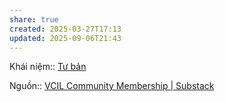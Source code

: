```yaml
---
share: true
created: 2025-03-27T17:13
updated: 2025-09-06T21:43
---
```

Khái niệm:: [Tư bản](../../%CE%9E%20Kh%C3%A1i%20ni%E1%BB%87m/T%C6%B0%20b%E1%BA%A3n.md)

Nguồn:: [VCIL Community Membership \| Substack](https://vcilcommunitymembership.substack.com/p/ban-tin-thang-5-nam-2025)